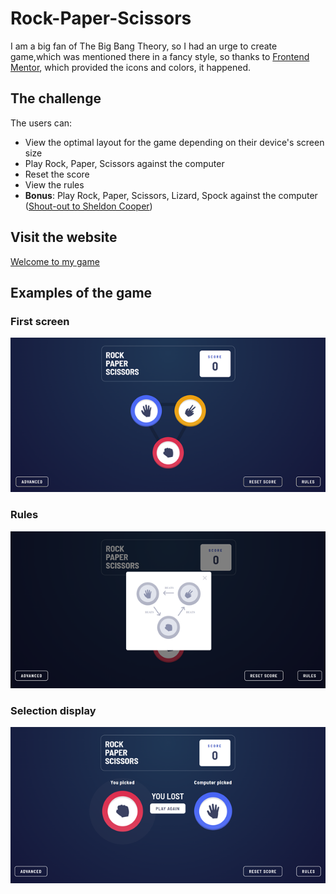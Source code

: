 # Rock-Paper-Scissors

I am a big fan of The Big Bang Theory, so I had an urge to create game,which was mentioned there in a fancy style, so thanks to [Frontend Mentor](https://www.frontendmentor.io/challenges/rock-paper-scissors-game-pTgwgvgH), which provided the icons and colors, it happened.

## The challenge

The users can:
- View the optimal layout for the game depending on their device's screen size
- Play Rock, Paper, Scissors against the computer
- Reset the score
- View the rules
- **Bonus**: Play Rock, Paper, Scissors, Lizard, Spock against the computer  ([Shout-out to Sheldon Cooper](https://www.youtube.com/watch?v=Mk03NsUZfw0))

## Visit the website
[Welcome to my game](https://sonyachuyeva.github.io/Rock_Paper_Scissors/)

## Examples of the game

### First screen
![pgp](./images/Main_screen.png)

### Rules
![phot](./images/Rules1.png)

### Selection display
![f](./images/Select.png)

